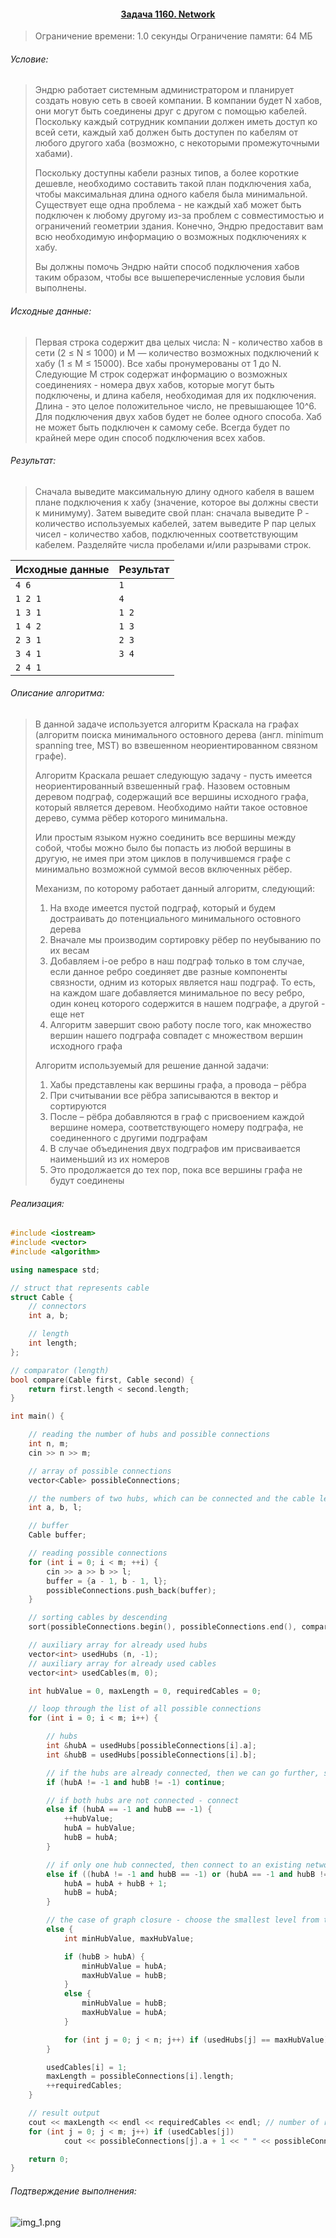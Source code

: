 #### <div align="center"> [Задача 1160. Network](https://acm.timus.ru/problem.aspx?space=1&num=1160) </div>

>Ограничение времени: 1.0 секунды
>Ограничение памяти: 64 МБ

###### Условие:

> Эндрю работает системным администратором и планирует создать новую сеть в своей компании. В компании будет N хабов, они могут быть соединены друг с другом с помощью кабелей. Поскольку каждый сотрудник компании должен иметь доступ ко всей сети, каждый хаб должен быть доступен по кабелям от любого другого хаба (возможно, с некоторыми промежуточными хабами).
>
> Поскольку доступны кабели разных типов, а более короткие дешевле, необходимо составить такой план подключения хаба, чтобы максимальная длина одного кабеля была минимальной. Существует еще одна проблема - не каждый хаб может быть подключен к любому другому из-за проблем с совместимостью и ограничений геометрии здания. Конечно, Эндрю предоставит вам всю необходимую информацию о возможных подключениях к хабу.
>
> Вы должны помочь Эндрю найти способ подключения хабов таким образом, чтобы все вышеперечисленные условия были выполнены.

###### Исходные данные:

> Первая строка содержит два целых числа: N - количество хабов в сети (2 ≤ N ≤ 1000) и M — количество возможных подключений к хабу (1 ≤ M ≤ 15000). Все хабы пронумерованы от 1 до N. Следующие M строк содержат информацию о возможных соединениях - номера двух хабов, которые могут быть подключены, и длина кабеля, необходимая для их подключения. Длина - это целое положительное число, не превышающее 10^6. Для подключения двух хабов будет не более одного способа. Хаб не может быть подключен к самому себе. Всегда будет по крайней мере один способ подключения всех хабов.

###### Результат:

> Сначала выведите максимальную длину одного кабеля в вашем плане подключения к хабу (значение, которое вы должны свести к минимуму). Затем выведите свой план: сначала выведите P - количество используемых кабелей, затем выведите P пар целых чисел - количество хабов, подключенных соответствующим кабелем. Разделяйте числа пробелами и/или разрывами строк.

| Исходные данные | Результат |
|-----------------|-----------|
| `4 6 `          | `1  `     |
| `1 2 1 `        | `4`       |
| `1 3 1  `       | `1 2`     |
| `1 4 2 `        | `1 3`     |
| `2 3 1 `        | `2 3`     |
| `3 4 1 `        | `3 4`     |
| `2 4 1`         |           |

###### Описание алгоритма:

> В данной задаче используется алгоритм Краскала на графах (алгоритм поиска минимального остовного дерева (англ. minimum spanning tree, MST) во взвешенном неориентированном связном графе). 
> 
> Алгоритм Краскала решает следующую задачу - пусть имеется неориентированный взвешенный граф. Назовем остовным деревом подграф, содержащий все вершины исходного графа, который является деревом. Необходимо найти такое остовное дерево, сумма рёбер которого минимальна.
>
> Или простым языком нужно соединить все вершины между собой, чтобы можно было бы попасть из любой вершины в другую, не имея при этом циклов в получившемся графе с минимально возможной суммой весов включенных рёбер.
>
> Механизм, по которому работает данный алгоритм, следующий: 
> 1. На входе имеется пустой подграф, который и будем достраивать до потенциального минимального остовного дерева
> 2. Вначале мы производим сортировку рёбер по неубыванию по их весам
> 3. Добавляем i-ое ребро в наш подграф только в том случае, если данное ребро соединяет две разные компоненты связности, одним из которых является наш подграф. То есть, на каждом шаге добавляется минимальное по весу ребро, один конец которого содержится в нашем подграфе, а другой - еще нет
> 4. Алгоритм завершит свою работу после того, как множество вершин нашего подграфа совпадет с множеством вершин исходного графа
>
> Алгоритм используемый для решение данной задачи:
> 1. Хабы представлены как вершины графа, а провода – рёбра
> 2. При считывании все рёбра записываются в вектор и сортируются
> 3. После – рёбра добавляются в граф с присвоением каждой вершине номера, соответствующего номеру подграфа, не соединенного с другими подграфам 
> 4. В случае объединения двух подграфов им присваивается наименьший из их номеров
> 5. Это продолжается до тех пор, пока все вершины графа не будут соединены

###### Реализация:

```cpp
#include <iostream>
#include <vector>
#include <algorithm>

using namespace std;

// struct that represents cable
struct Cable {
    // connectors
    int a, b;

    // length
    int length;
};

// comparator (length)
bool compare(Cable first, Cable second) {
    return first.length < second.length;
}

int main() {

    // reading the number of hubs and possible connections
    int n, m;
    cin >> n >> m;

    // array of possible connections
    vector<Cable> possibleConnections;

    // the numbers of two hubs, which can be connected and the cable length required to connect them
    int a, b, l;

    // buffer
    Cable buffer;

    // reading possible connections
    for (int i = 0; i < m; ++i) {
        cin >> a >> b >> l;
        buffer = {a - 1, b - 1, l};
        possibleConnections.push_back(buffer);
    }

    // sorting cables by descending
    sort(possibleConnections.begin(), possibleConnections.end(), compare);

    // auxiliary array for already used hubs
    vector<int> usedHubs (n, -1);
    // auxiliary array for already used cables
    vector<int> usedCables(m, 0);

    int hubValue = 0, maxLength = 0, requiredCables = 0;

    // loop through the list of all possible connections
    for (int i = 0; i < m; i++) {

        // hubs
        int &hubA = usedHubs[possibleConnections[i].a];
        int &hubB = usedHubs[possibleConnections[i].b];

        // if the hubs are already connected, then we can go further, since it will no longer be shorter due to sorting
        if (hubA != -1 and hubB != -1) continue;

        // if both hubs are not connected - connect
        else if (hubA == -1 and hubB == -1) {
            ++hubValue;
            hubA = hubValue;
            hubB = hubA;
        }

        // if only one hub connected, then connect to an existing network of a connected hub
        else if ((hubA != -1 and hubB == -1) or (hubA == -1 and hubB != -1)) {
            hubA = hubA + hubB + 1;
            hubB = hubA;
        }

        // the case of graph closure - choose the smallest level from two possible
        else {
            int minHubValue, maxHubValue;

            if (hubB > hubA) {
                minHubValue = hubA;
                maxHubValue = hubB;
            }
            else {
                minHubValue = hubB;
                maxHubValue = hubA;
            }

            for (int j = 0; j < n; j++) if (usedHubs[j] == maxHubValue) usedHubs[j] = minHubValue;
        }

        usedCables[i] = 1;
        maxLength = possibleConnections[i].length;
        ++requiredCables;
    }

    // result output
    cout << maxLength << endl << requiredCables << endl; // number of required cables and max length
    for (int j = 0; j < m; j++) if (usedCables[j])
            cout << possibleConnections[j].a + 1 << " " << possibleConnections[j].b + 1 << endl; // connections

    return 0;
}
```

###### Подтверждение выполнения:

![img_1.png](img_1.png)

